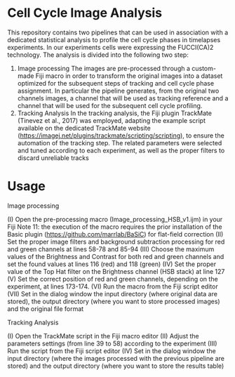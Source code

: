 # Cell Cycle Image Analysis
This repository contains two pipelines that can be used in association with a dedicated statistical analysis to profile the cell cycle phases in timelapses experiments. In our experiments cells were expressing the FUCCI(CA)2 technology. The analysis is divided into the following two step:

1) Image processing 
   The images are pre-processed through a custom-made Fiji macro in order to transform the original images into a dataset optimized for the subsequent steps of tracking and cell cycle phase assignment. In particular the pipeline generates, from the original two channels images, a channel that will be used as tracking reference and a channel that will be used for the subsequent cell cycle profiling.
3) Tracking Analysis
   In the tracking analysis, the Fiji plugin TrackMate (Tinevez et al., 2017) was employed, adapting the example script available on the dedicated TrackMate website (https://imagej.net/plugins/trackmate/scripting/scripting), to ensure the automation of the tracking step. The related parameters were selected and tuned according to each experiment, as well as the proper filters to discard unreliable tracks


# Usage

Image processing

(I)	Open the pre-processing macro (Image_processing_HSB_v1.ijm) in your Fiji
Note 11: the execution of the macro requires the prior installation of the Basic plugin (https://github.com/marrlab/BaSiC) for flat-field correction
(II)	Set the proper image filters and background subtraction processing for red and green channels at lines 58-78 and 85-94
(III)	Choose the maximum values of the Brightness and Contrast for both red and green channels and set the found values at lines 116 (red) and 118 (green)
(IV)	Set the proper value of the Top Hat filter on the Brightness channel (HSB stack) at line 127
(V)	 Set the correct position of red and green channels, depending on the experiment, at lines 173-174.
(VI)	Run the macro from the Fiji script editor
(VII)	Set in the dialog window the input directory (where original data are stored), the output directory (where you want to store processed images) and the original file format

Tracking Analysis

(I)	Open the TrackMate script in the Fiji macro editor
(II)	Adjust the parameters settings (from line 39 to 58) according to the experiment
(III)	Run the script from the Fiji script editor
(IV)	Set in the dialog window the input directory (where the images processed with the previous pipeline are stored) and the output directory (where you want to store the results table)

